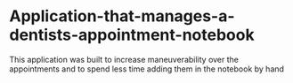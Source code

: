 # Application-that-manages-a-dentists-appointment-notebook
This application was built to increase maneuverability over the appointments and to spend less time adding them in the notebook by hand 
